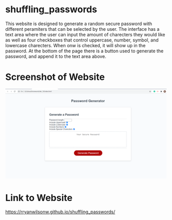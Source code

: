 # shuffling_passwords #
This website is designed to generate a random secure password with different peramiters that can be selected by the user. The interface has a text area where the user can input the amount of charecters they would like as well as four checkboxes that control uppercase, number, symbol, and lowercase charecters. When onw is checked, it will show up in the password. At the bottom of the page there is a button used to generate the password, and append it to the text area above. 

# Screenshot of Website #
<img src="images/sc_sp.png">

# Link to Website #
 https://rryanwilsonw.github.io/shuffling_passwords/
